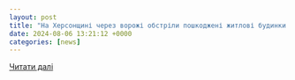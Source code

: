 ```yaml
---
layout: post
title: "На Херсонщині через ворожі обстріли пошкоджені житлові будинки та критична інфраструктура – Кавун.Сity"
date: 2024-08-06 13:21:12 +0000
categories: [news]
---
```


[Читати далі](https://kavun.city/articles/374000/na-hersonschini-cherez-vorozhi-obstrili-poshkodzheni-zhitlovi-budinki-ta-kritichna-infrastruktura)
